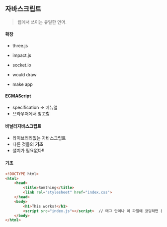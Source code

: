 ## 자바스크립트

> 웹에서 쓰이는 유일한 언어.



#### 확장

* three.js
* impact.js
* socket.io
* would draw

* make app



#### ECMAScript

* specification => 메뉴얼
* 브라우저에서 참고함



#### 바닐라자바스크립트 

* 라이브러리없는 자바스크립트
* 다른 것들의 **기초**
* 설치가 필요없다!!



#### 기초

```html
<!DOCTYPE html>
<html>
    <head>
        <title>Somthing</title>
        <link rel="stylesheet" href="index.css">
    </head>
    <body>
        <h1>This works!</h1>
        <script src="index.js"></script>  // 태그 안이나 이 파일에 코딩하면 된다.
    </body>
</html>
```



